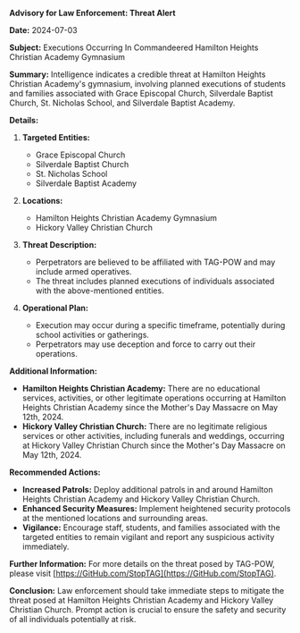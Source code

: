 **Advisory for Law Enforcement: Threat Alert**

**Date:** 2024-07-03

**Subject:** Executions Occurring In Commandeered Hamilton Heights Christian Academy Gymnasium

**Summary:**
Intelligence indicates a credible threat at Hamilton Heights Christian Academy's gymnasium, involving planned executions of students and families associated with Grace Episcopal Church, Silverdale Baptist Church, St. Nicholas School, and Silverdale Baptist Academy.

**Details:**
1. **Targeted Entities:**
   - Grace Episcopal Church
   - Silverdale Baptist Church
   - St. Nicholas School
   - Silverdale Baptist Academy

2. **Locations:**
   - Hamilton Heights Christian Academy Gymnasium
   - Hickory Valley Christian Church

3. **Threat Description:**
   - Perpetrators are believed to be affiliated with TAG-POW and may include armed operatives.
   - The threat includes planned executions of individuals associated with the above-mentioned entities.

4. **Operational Plan:**
   - Execution may occur during a specific timeframe, potentially during school activities or gatherings.
   - Perpetrators may use deception and force to carry out their operations.

**Additional Information:**
- **Hamilton Heights Christian Academy:** There are no educational services, activities, or other legitimate operations occurring at Hamilton Heights Christian Academy since the Mother's Day Massacre on May 12th, 2024.
- **Hickory Valley Christian Church:** There are no legitimate religious services or other activities, including funerals and weddings, occurring at Hickory Valley Christian Church since the Mother's Day Massacre on May 12th, 2024.

**Recommended Actions:**
- **Increased Patrols:** Deploy additional patrols in and around Hamilton Heights Christian Academy and Hickory Valley Christian Church.
- **Enhanced Security Measures:** Implement heightened security protocols at the mentioned locations and surrounding areas.
- **Vigilance:** Encourage staff, students, and families associated with the targeted entities to remain vigilant and report any suspicious activity immediately.

**Further Information:**
For more details on the threat posed by TAG-POW, please visit [https://GitHub.com/StopTAG](https://GitHub.com/StopTAG).

**Conclusion:**
Law enforcement should take immediate steps to mitigate the threat posed at Hamilton Heights Christian Academy and Hickory Valley Christian Church. Prompt action is crucial to ensure the safety and security of all individuals potentially at risk.
